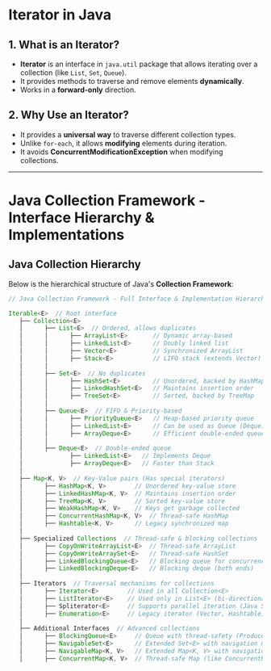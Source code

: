 # Iterator in Java

## **1. What is an Iterator?**
- **Iterator** is an interface in `java.util` package that allows iterating over a collection (like `List`, `Set`, `Queue`).
- It provides methods to traverse and remove elements **dynamically**.
- Works in a **forward-only** direction.

## **2. Why Use an Iterator?**
- It provides a **universal way** to traverse different collection types.
- Unlike `for-each`, it allows **modifying** elements during iteration.
- It avoids **ConcurrentModificationException** when modifying collections.

---

# Java Collection Framework - Interface Hierarchy & Implementations

## **Java Collection Hierarchy**
Below is the hierarchical structure of Java's **Collection Framework**:

```java
// Java Collection Framework - Full Interface & Implementation Hierarchy

Iterable<E>  // Root interface
   ├── Collection<E>  
   │      ├── List<E>  // Ordered, allows duplicates
   │      │      ├── ArrayList<E>       // Dynamic array-based
   │      │      ├── LinkedList<E>      // Doubly linked list
   │      │      ├── Vector<E>          // Synchronized ArrayList
   │      │      ├── Stack<E>           // LIFO stack (extends Vector)
   │      │
   │      ├── Set<E>  // No duplicates
   │      │      ├── HashSet<E>         // Unordered, backed by HashMap
   │      │      ├── LinkedHashSet<E>   // Maintains insertion order
   │      │      ├── TreeSet<E>         // Sorted, backed by TreeMap
   │      │
   │      ├── Queue<E>  // FIFO & Priority-based
   │      │      ├── PriorityQueue<E>   // Heap-based priority queue
   │      │      ├── LinkedList<E>      // Can be used as Queue (Deque)
   │      │      ├── ArrayDeque<E>      // Efficient double-ended queue
   │      │
   │      ├── Deque<E>  // Double-ended queue
   │             ├── LinkedList<E>   // Implements Deque
   │             ├── ArrayDeque<E>   // Faster than Stack
   │
   ├── Map<K, V>  // Key-Value pairs (Has special iterators)
   │      ├── HashMap<K, V>        // Unordered key-value store
   │      ├── LinkedHashMap<K, V>  // Maintains insertion order
   │      ├── TreeMap<K, V>        // Sorted key-value store
   │      ├── WeakHashMap<K, V>    // Keys get garbage collected
   │      ├── ConcurrentHashMap<K, V>  // Thread-safe HashMap
   │      ├── Hashtable<K, V>      // Legacy synchronized map
   │
   ├── Specialized Collections  // Thread-safe & blocking collections
   │      ├── CopyOnWriteArrayList<E>  // Thread-safe ArrayList
   │      ├── CopyOnWriteArraySet<E>   // Thread-safe HashSet
   │      ├── LinkedBlockingQueue<E>   // Blocking queue for concurrency
   │      ├── LinkedBlockingDeque<E>   // Blocking deque (both ends)
   │
   ├── Iterators  // Traversal mechanisms for collections
   │      ├── Iterator<E>        // Used in all Collection<E>
   │      ├── ListIterator<E>    // Used only in List<E> (bi-directional)
   │      ├── Spliterator<E>     // Supports parallel iteration (Java Streams)
   │      ├── Enumeration<E>     // Legacy iterator (Vector, Hashtable)
   │
   ├── Additional Interfaces  // Advanced collections
   │      ├── BlockingQueue<E>     // Queue with thread-safety (Producer-Consumer)
   │      ├── NavigableSet<E>      // Extended Set<E> with navigation methods
   │      ├── NavigableMap<K, V>   // Extended Map<K, V> with navigation methods
   │      ├── ConcurrentMap<K, V>  // Thread-safe Map (like ConcurrentHashMap)
```